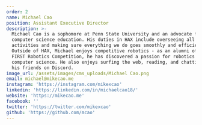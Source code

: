 ```yaml
---
order: 2
name: Michael Cao
position: Assistant Executive Director
description: >-
  Michael Cao is a sophomore at Penn State University and an advocate for
  computer science education. His duties in HAX include overseeing all internal
  activities and making sure everything we do goes smoothly and efficiently.
  Outside of HAX, Michael enjoys competitive robotics - as an alumni of the
  FIRST Robotics Competition, he has discovered a passion for robotics and
  computer science. He also enjoys surfing the web, reading, and chatting with
  his friends on Discord. 
image_url: /assets/images/cms_uploads/Michael Cao.png
email: michael@mikecao.me
instagram: 'https://instagram.com/mikexcao'
linkedin: 'https://linkedin.com/in/michaelcao18/'
website: 'https://mikecao.me'
facebook: ''
twitter: 'https://twitter.com/mikexcao'
github: 'https://github.com/mcao'
---
```


